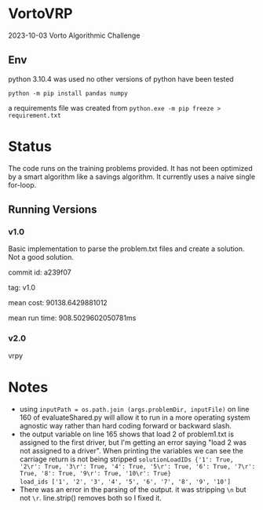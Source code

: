 # VortoVRP
2023-10-03 Vorto Algorithmic Challenge


## Env

python 3.10.4 was used no other versions of python have been tested

`python -m pip install pandas numpy`

a requirements file was created from `python.exe -m pip freeze > requirement.txt`

# Status

The code runs on the training problems provided. It has not been optimized by a smart algorithm like a savings algorithm. It currently uses a naive single for-loop.

## Running Versions

### v1.0
Basic implementation to parse the problem.txt files and create a solution. Not a good solution. 

commit id: a239f07  

tag: v1.0

mean cost: 90138.6429881012

mean run time: 908.5029602050781ms

### v2.0

vrpy

# Notes

* using `inputPath = os.path.join (args.problemDir, inputFile)` on line 160 of evaluateShared.py will allow it to run in a more operating system agnostic way rather than hard coding forward or backward slash.
* the output variable on line 165 shows that load 2 of problem1.txt is assigned to the first driver, but I'm getting an error saying "load 2 was not assigned to a driver". When printing the variables we can see the carriage return is not being stripped  `solutionLoadIDs {'1': True, '2\r': True, '3\r': True, '4': True, '5\r': True, '6': True, '7\r': True, '8': True, '9\r': True, '10\r': True}`  
 `load_ids ['1', '2', '3', '4', '5', '6', '7', '8', '9', '10']`
* There was an error in the parsing of the output. it was stripping `\n` but not `\r`. line.strip() removes both so I fixed it. 